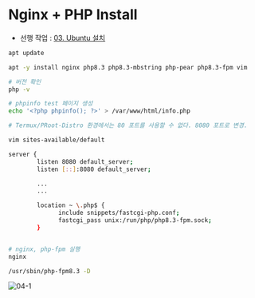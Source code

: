 # Nginx + PHP Install

- 선행 작업 : [03. Ubuntu 설치](https://github.com/revenge1005/android-homelab-with-termux/tree/main/03.%20ubuntu-install)

```bash
apt update

apt -y install nginx php8.3 php8.3-mbstring php-pear php8.3-fpm vim
```

```bash
# 버전 확인
php -v

# phpinfo test 페이지 생성
echo '<?php phpinfo(); ?>' > /var/www/html/info.php
```

```bash
# Termux/PRoot-Distro 환경에서는 80 포트를 사용할 수 없다. 8080 포트로 변경.

vim sites-available/default

server {
        listen 8080 default_server;
        listen [::]:8080 default_server;

        ...
        ...

        location ~ \.php$ {
              include snippets/fastcgi-php.conf;
              fastcgi_pass unix:/run/php/php8.3-fpm.sock;
        }


# nginx, php-fpm 실행
nginx

/usr/sbin/php-fpm8.3 -D
```

![04-1](https://github.com/revenge1005/android-homelab-with-termux/blob/main/03.%20ubuntu-install/04-1.png)